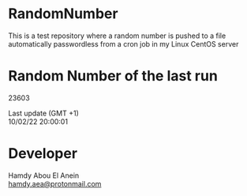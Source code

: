 # RandomNumber    
This is a test repository where a random number is pushed to a file automatically passwordless from a cron job in my Linux CentOS server    
# Random Number of the last run   
23603
      
Last update (GMT +1)    
10/02/22 20:00:01
# Developer    
Hamdy Abou El Anein   
hamdy.aea@protonmail.com
